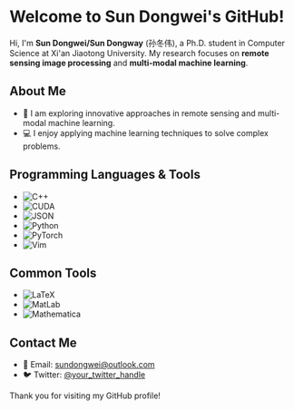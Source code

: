 # Welcome to Sun Dongwei's GitHub!

Hi, I'm **Sun Dongwei/Sun Dongway** (孙冬伟), a Ph.D. student in Computer Science at Xi'an Jiaotong University. My research focuses on **remote sensing image processing** and **multi-modal machine learning**.

## About Me

- 🔭 I am exploring innovative approaches in remote sensing and multi-modal machine learning.
- 💻 I enjoy applying machine learning techniques to solve complex problems.

## Programming Languages & Tools

- ![C++](https://img.shields.io/badge/-C++-00599C?style=flat-square&logo=cplusplus&logoColor=white)
- ![CUDA](https://img.shields.io/badge/-CUDA-76B900?style=flat-square&logo=nvidia&logoColor=white)
- ![JSON](https://img.shields.io/badge/-JSON-000000?style=flat-square&logo=json&logoColor=white)
- ![Python](https://img.shields.io/badge/-Python-3776AB?style=flat-square&logo=python&logoColor=white)
- ![PyTorch](https://img.shields.io/badge/-PyTorch-EE4C2C?style=flat-square&logo=pytorch&logoColor=white)
- ![Vim](https://img.shields.io/badge/-Vim-019733?style=flat-square&logo=vim&logoColor=white)

## Common Tools

- ![LaTeX](https://img.shields.io/badge/-LaTex-008080?style=flat-square&logo=latex&logoColor=white)
- ![MatLab](https://img.shields.io/badge/-MatLab-0076A8?style=flat-square&logo=mathworks&logoColor=white)
- ![Mathematica](https://img.shields.io/badge/-Mathematica-DD1100?style=flat-square&logo=wolfram-mathematica&logoColor=white)
## Contact Me

- 📧 Email: [sundongwei@outlook.com](mailto:sundongwei@outlook.com)
- 🐦 Twitter: [@your_twitter_handle](https://twitter.com/your_twitter_handle)

Thank you for visiting my GitHub profile!
